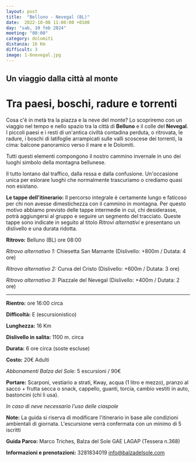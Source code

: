```yaml
---
layout: post
title:  "Belluno - Nevegal (BL)"
date:  2022-10-08 11:00:00 +0100
day: "sab, 10 feb 2024"
meeting: "08:00"
category: dolomiti
distanza: 16 Km
difficult: 3
image: 1-6nevegal.jpg
---
```


## Un viaggio dalla città al monte
# Tra paesi, boschi, radure e torrenti 

Cosa c'è in metà tra la piazza e la neve del monte? Lo scopriremo con un viaggio nel tempo e nello spazio tra la città di **Belluno** e il colle del **Nevegal**.
I piccoli paesi e i resti di un'antica civiltà contadina perduta, o ritrovata, le radure, i boschi di latifoglie arrampicati sulle valli scoscese dei torrenti, la cima: balcone panoramico verso il mare e le Dolomiti.

Tutti questi elementi compongono il nostro cammino invernale in uno dei luoghi simbolo della montagna bellunese.

Il tutto lontano dal traffico, dalla ressa e dalla confusione. Un'occasione unica per eslorare luoghi che normalmente trascuriamo o crediamo quasi non esistano.

**Le tappe dell'itinerario:** Il percorso integrale è certamente lungo e faticoso per chi non avesse dimestichezza con il cammino in montagna. Per questo motivo abbiamo previsto delle tappe intermedie in cui, chi desiderasse, potrà aggiungersi al gruppo e seguire un segmento del tracciato.
Queste tappe sono indicate in seguito al titolo *Ritrovi alternativi* e presentano un dislivello e una durata ridotta.

**Ritrovo:** Belluno (BL) ore 08:00

*Ritrovo alternativo 1:* Chiesetta San Mamante      (Dislivello: +800m / Dutata: 4 ore)

*Ritrovo alternativo 2:* Curva del Cristo           (Dislivello: +600m / Dutata: 3 ore)

*Ritrovo alternativo 3:* Piazzale del Nevegal       (Dislivello: +400m / Dutata: 2 ore)

***

**Rientro:** ore 16:00 circa 

**Difficoltà:** E (escursionistico)

**Lunghezza:** 16 Km

**Dislivello in salita:**  1100 m. circa

**Durata:** 6 ore circa (soste escluse)

**Costo:** 20€ Adulti

*Abbonamenti Balza del Sole:* 5 escursioni / 90€

**Portare:** Scarponi, vestiario a strati, Kway, acqua (1 litro e mezzo), pranzo al sacco + frutta secca o snack, cappello, guanti, torcia, cambio vestiti in auto, bastoncini (chi li usa). 

*In caso di neve necessario l'uso delle ciaspole*

**Note:** La guida si riserva di modificare l'itinerario in base alle condizioni ambientali di giornata. L'escursione verrà confermata con un minimo di 5 iscritti

**Guida Parco:** Marco Triches, Balza del Sole GAE LAGAP (Tessera n.368)

**Informazioni e prenotazioni:** 3281834019 info@balzadelsole.com 
